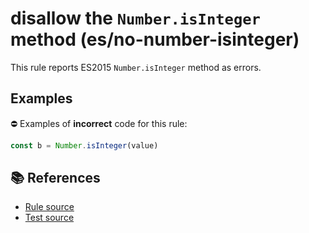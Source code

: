 # disallow the `Number.isInteger` method (es/no-number-isinteger)

This rule reports ES2015 `Number.isInteger` method as errors.

## Examples

⛔ Examples of **incorrect** code for this rule:

```js
const b = Number.isInteger(value)
```

## 📚 References

- [Rule source](https://github.com/mysticatea/eslint-plugin-es/blob/v1.2.0/lib/rules/no-number-isinteger.js)
- [Test source](https://github.com/mysticatea/eslint-plugin-es/blob/v1.2.0/tests/lib/rules/no-number-isinteger.js)
